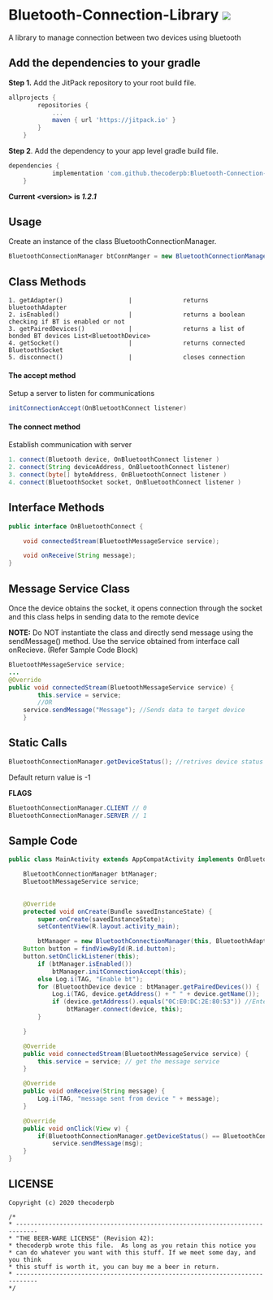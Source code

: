 # Bluetooth-Connection-Library [![](https://jitpack.io/v/thecoderpb/Bluetooth-Connection-Library.svg)](https://jitpack.io/#thecoderpb/Bluetooth-Connection-Library)

A library to manage connection between two devices using bluetooth

<h2>Add the dependencies to your gradle</h2>
<b>Step 1.</b> Add the JitPack repository to your root build file.

```gradle
allprojects {
		repositories {
			...
			maven { url 'https://jitpack.io' }
		}
	} 
```
<b>Step 2</b>. Add the dependency to your app level gradle build file.
```gradle
dependencies {
	        implementation 'com.github.thecoderpb:Bluetooth-Connection-Library:<version>'
	}
```
<strong>Current \<version\> is <i>1.2.1</i></strong>

<h2>Usage</h2>
Create an instance of the class BluetoothConnectionManager.

```java
BluetoothConnectionManager btConnManger = new BluetoothConnectionManager(Context context,BluetoothAdapter adapter)
```

<h2>Class Methods</h2>

```
1. getAdapter()                  |              returns bluetoothAdapter
2. isEnabled()                   |              returns a boolean checking if BT is enabled or not
3. getPairedDevices()            |              returns a list of bonded BT devices List<BluetoothDevice>
4. getSocket()                   |              returns connected BluetoothSocket
5. disconnect()                  |              closes connection
```
<h4>The accept method</h4>
<p>Setup a server to listen for communications</p>

```java
initConnectionAccept(OnBluetoothConnect listener)
```

<h4>The connect method</h4>
<p>Establish communication with server</p>

```java
1. connect(Bluetooth device, OnBluetoothConnect listener )
2. connect(String deviceAddress, OnBluetoothConnect listener)
3. connect(byte[] byteAddress, OnBluetoothConnect listener )
4. connect(BluetoothSocket socket, OnBluetoothConnect listener )
```

<h2>Interface Methods</h2>

```java
public interface OnBluetoothConnect {

    void connectedStream(BluetoothMessageService service);

    void onReceive(String message);
}
```
<h2>Message Service Class</h2>
<p>Once the device obtains the socket, it opens connection through the socket and this class helps in sending data to the remote device</p>
<p><b>NOTE:</b> Do NOT instantiate the class and directly send message using the sendMessage() method. Use the service obtained from interface call onRecieve. (Refer Sample Code Block)</p>

```java
BluetoothMessageService service;
...
@Override
public void connectedStream(BluetoothMessageService service) {
        this.service = service;
		//OR
	service.sendMessage("Message"); //Sends data to target device
    }
```
	
<h2>Static Calls</h2>

```java
BluetoothConnectionManager.getDeviceStatus(); //retrives device status as client or server
```

Default return value is -1

<b>FLAGS</b>
```java
BluetoothConnectionManager.CLIENT // 0
BluetoothConnectionManager.SERVER // 1
```

<h2>Sample Code</h2>

```java
public class MainActivity extends AppCompatActivity implements OnBluetoothConnect, View.OnClickListener {

    BluetoothConnectionManager btManager;
    BluetoothMessageService service;
    

    @Override
    protected void onCreate(Bundle savedInstanceState) {
        super.onCreate(savedInstanceState);
        setContentView(R.layout.activity_main);

        btManager = new BluetoothConnectionManager(this, BluetoothAdapter.getDefaultAdapter());
	Button button = findViewById(R.id.button);
	button.setOnClickListener(this);
        if (btManager.isEnabled())
            btManager.initConnectionAccept(this);
        else Log.i(TAG, "Enable bt");
        for (BluetoothDevice device : btManager.getPairedDevices()) {
            Log.i(TAG, device.getAddress() + " " + device.getName());
            if (device.getAddress().equals("0C:E0:DC:2E:80:53")) //Enter your device address
                btManager.connect(device, this);
        }

    }

    @Override
    public void connectedStream(BluetoothMessageService service) {
        this.service = service; // get the message service
    }

    @Override
    public void onReceive(String message) {
        Log.i(TAG, "message sent from device " + message);
    }

    @Override
    public void onClick(View v) {
        if(BluetoothConnectionManager.getDeviceStatus() == BluetoothConnectionManager.CLIENT) //only client will be able to send message
        	service.sendMessage(msg);
    }
}
```

<h2>LICENSE</h2>

```
Copyright (c) 2020 thecoderpb

/*
* ----------------------------------------------------------------------------
* "THE BEER-WARE LICENSE" (Revision 42):
* thecoderpb wrote this file.  As long as you retain this notice you
* can do whatever you want with this stuff. If we meet some day, and you think
* this stuff is worth it, you can buy me a beer in return.   
* ----------------------------------------------------------------------------
*/

```

